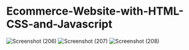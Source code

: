 # Ecommerce-Website-with-HTML-CSS-and-Javascript
![Screenshot (206)](https://github.com/Shibbuuu/Ecommerce-Website-with-HTML-CSS-and-Javascript/assets/91153318/d1906c67-9d88-4aa2-89de-6ba2ca54e48a)
![Screenshot (207)](https://github.com/Shibbuuu/Ecommerce-Website-with-HTML-CSS-and-Javascript/assets/91153318/319c4a10-e28b-457c-a0a7-2a344ac945ca)
![Screenshot (208)](https://github.com/Shibbuuu/Ecommerce-Website-with-HTML-CSS-and-Javascript/assets/91153318/635de293-5b52-47c9-a31a-af2e84790524)



